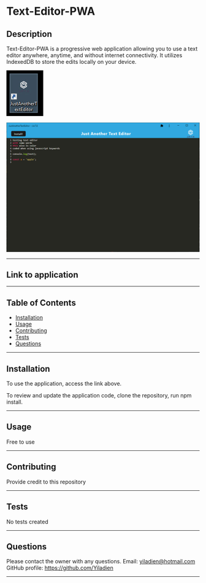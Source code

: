 # Text-Editor-PWA

## Description

Text-Editor-PWA is a progressive web application allowing you to use a text editor anywhere, anytime, and without internet connectivity. It utilizes IndexedDB to store the edits locally on your device.

![Desktop shortcut of the Text-Editor-PWA](./assets/images/text-editor-pwa_desktopShortcut.jpg)

![View of the progressive web application Text-Editor-PWA ](./assets/images/text-editor-pwa_fullView.jpg)

---

## Link to application

---

## Table of Contents

- [Installation](#installation)
- [Usage](#usage)
- [Contributing](#contributing)
- [Tests](#tests)
- [Questions](#questions)

---

## Installation

To use the application, access the link above.

To review and update the application code, clone the repository, run npm install.

---

## Usage

Free to use

---

## Contributing

Provide credit to this repository

---

## Tests

No tests created

---

## Questions

Please contact the owner with any questions.
Email: yiladien@hotmail.com
GitHub profile: https://github.com/Yiladien

---
